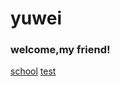# yuwei
<h3><b>welcome,my friend!</b></h3>

<a href="https://github.com/yuwei515/test/school/1/#">school</a>
<a href="https://yuwei515.github.io/test/test3/">test</a>
